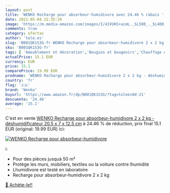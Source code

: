 ```yaml
---
layout: post
title: 'WENKO Recharge pour absorbeur-humidivore avec 24.46 % rabais '
date: 2021-05-04 22:35:29
image: 'https://m.media-amazon.com/images/I/41VUKS+aimL._SL500_._SL400_.jpg'
comments: true
category: ofertas
author: 'tole.es'
slug: 'B001QK1S3G-fr WENKO Recharge pour absorbeur-humidivore 2 x 2 kg -...'
sku: 'B001QK1S3G-fr'
tags: [ 'Ameublement et décoration','Bougies et bougeoirs','Chauffage et climatisation','Cuisine et Maison','Décoration de la maison','Déshumidificateurs','wenko', ]
actualPrice: 15.1 EUR
currency: EUR
price: 15.1
comparePrice: 19.99 EUR
prodname: 'WENKO Recharge pour absorbeur-humidivore 2 x 2 kg - déshumidificateur  20.5 x 7 x 12.5 cm'
country: 'fr'
flag: '🇫🇷'
brand: 'Wenko'
buyurl: 'https://www.amazon.fr/dp/B001QK1S3G/?tag=tolees0d-21'
descuento: '24.46'
average: '15.1'
---
```


C'est en vente [WENKO Recharge pour absorbeur-humidivore 2 x 2 kg - déshumidificateur  20.5 x 7 x 12.5 cm](https://www.amazon.fr/dp/B001QK1S3G/?tag=tolees0d-21)  à  24.46 % de réduction, prix final  15.1 EUR (original: 19.99 EUR) ici:

[![WENKO Recharge pour absorbeur-humidivore](https://m.media-amazon.com/images/I/41VUKS+aimL._SL500_._SL400_.jpg)](https://www.amazon.fr/dp/B001QK1S3G/?tag=tolees0d-21)

ℹ️:

- Pour des pièces jusquà 50 m²
- Protège les murs, mobiliers, textiles ou la voiture contre lhumidité
- Lhumidivore est testé en laboratoire
- Recharge pour absorbeur-humidivore 2 x 2 kg

[🛒 Achète-le!!](https://www.amazon.fr/dp/B001QK1S3G/?tag=tolees0d-21)
